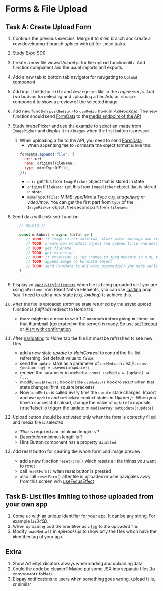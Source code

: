 # Forms & File Upload

## Task A: Create Upload Form

1. Continue the previous exercise. Merge it to _main_ branch and create a new development branch _upload_ with git for these tasks.
2. Study [Expo SDK](https://docs.expo.io/versions/latest/)
3. Create a new file _views/Upload.js_ for the upload functionality. Add function component and the usual imports and exports.
4. Add a new tab to bottom tab navigator for navigating to `Upload` component
5. Add input fields for `title` and `description` like in the _LoginForm.js_. Add two buttons for selecting and uploading a file. Add an `<Image>` component to show a preview of the selected image.
6. Add new function `postMedia()` to `useMedia` hook in _ApiHooks.js_. The new function should send [FormData](https://developer.mozilla.org/en-US/docs/Web/API/Fetch_API/Using_Fetch#uploading_a_file) to the [media endpoint of the API](https://media.mw.metropolia.fi/wbma/docs/#api-Media-PostMediaFile) 
7. Study [ImagePicker](https://docs.expo.dev/versions/latest/sdk/imagepicker/) and use the example to select an image from `ImagePicker` and display it in `<Image>` when the first button is pressed.
   1. When uploading a file to the API, you need to send [FormData](https://developer.mozilla.org/en-US/docs/Web/API/FormData/Using_FormData_Objects)
      - When appending file to FormData the object format is like this:
      ```jsx
      formData.append('file', {
        uri: uri, 
        name: originalFileName,
        type: mimeTypeOfFile,
      });
      ```
      - `uri:` get this from `ImagePicker` object that is stored in state
      - `originalFileName:` get this from `ImagePicker` object that is stored in state
      - `mimeTypeOfFile:` [MIME type/Media Type](https://en.wikipedia.org/wiki/Media_type) e.g. _image/jpeg_ or _video/mov_. You can get the first part from `type` of the `ImagePicker` object, the second part from `filename`

8. Send data with `onSubmit` function
   ```jsx
      // Upload.js
      ...
      const onSubmit = async (data) => {
         // TODO: if image is not selected, Alert error message and stop running this function
         // TODO: create new FormData object and append title and description
         // TODO: get filename
         // TODO: get extension
         // TODO: if extension is jpg change to jpeg because in MIME type it has to be jpeg. Hint: ternary operator
         // TODO: append image to FormData object
         // TODO: send FormData to API with postMedia() you made earlier
      }
      ...
   ```
9. Display an [`<ActivityIndicator>`](https://reactnative.dev/docs/activityindicator) when file is being uploaded or if you are using `<Button>` from React Native Elements, you can use [loading](https://reactnativeelements.com/docs/components/button#button-with-loading-spinner) prop. You'll need to add a new state (e.g. _loading_) to achieve this.
10. After the file is uploaded (promise state returned by the async upload function is _fulfilled_) redirect to _Home_ tab
    - there might be a need to wait 1-2 seconds before going to Home so that thumbnail (generated on the server) is ready. So use [setTimeout](https://developer.mozilla.org/en-US/docs/Web/API/setTimeout) or [Alert with confirmation](https://reactnative.dev/docs/alert)
11. After [navigating](https://reactnavigation.org/docs/navigation-actions/#navigate) to _Home_ tab the file list must be refreshed to see new files
    - add a new state _update_ to _MainContext_ to control the file list refreshing. Set default value to `false`.
    - send the `update` state as a parameter of `useMedia` in _List.js_: `const {mediaArray} = useMedia(update);`
    - receive the parameter in `useMedia`: `const useMedia = (update) => {...`
    - modify `useEffect()` hook inside `useMedia()` hook to react when that state changes (hint: square brackets)
    - Now `loadMedia` is called every time the `update` state changes. Import and use `update` and `setUpdate` context states in _Upload.js_. When you have a successful upload, change the value of `update` to opposite (true/false) to trigger the update of `mediaArray`: `setUpdate(!update)`
12. Upload button should be activated only when the form is correctly filled and media file is selected
    - _Title_ is required and minimun length is ?
    - _Description_ minimun length is ?
    - Hint: Button component has a property `disabled`  
13. Add reset button for clearing the whole form and image preview
    - add a new function `resetForm()` which resets all the things you want to reset
    - call `resetForm()` when reset button is pressed
    - also call `resetForm()` after file is uploaded or user navigates away from this screen with [useFocusEffect](https://reactnavigation.org/docs/use-focus-effect/)
    
## Task B: List files limiting to those uploaded from your own app

1. Come up with an unique identifier for your app. It can be any string. For example _LH345D_. 
1. When uploading add the identifier as a [tag](http://media.mw.metropolia.fi/wbma/docs/#api-Tag-PostTag) to the uploaded file.
1. Modify `loadMedia()` in _ApiHooks.js_ to show only the files which have the identifier tag of your app.

## Extra

1. Show ActivityIndicators always when loading and uploading data
1. Could the code be cleaner? Maybe put some JSX into separate files (to components folder)
1. Dispay notifications to users when something goes wrong, upload fails, or similar
